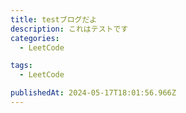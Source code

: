 ```yaml
---
title: testブログだよ
description: これはテストです
categories: 
  - LeetCode

tags:
  - LeetCode

publishedAt: 2024-05-17T18:01:56.966Z
---
```

